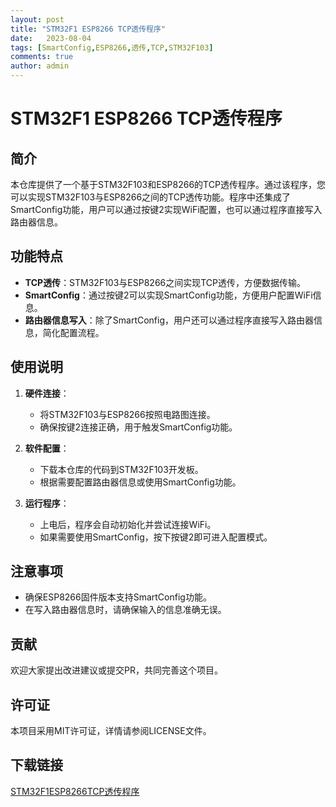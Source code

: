 ```yaml
---
layout: post
title: "STM32F1 ESP8266 TCP透传程序"
date:   2023-08-04
tags: [SmartConfig,ESP8266,透传,TCP,STM32F103]
comments: true
author: admin
---
```

# STM32F1 ESP8266 TCP透传程序

## 简介

本仓库提供了一个基于STM32F103和ESP8266的TCP透传程序。通过该程序，您可以实现STM32F103与ESP8266之间的TCP透传功能。程序中还集成了SmartConfig功能，用户可以通过按键2实现WiFi配置，也可以通过程序直接写入路由器信息。

## 功能特点

- **TCP透传**：STM32F103与ESP8266之间实现TCP透传，方便数据传输。
- **SmartConfig**：通过按键2可以实现SmartConfig功能，方便用户配置WiFi信息。
- **路由器信息写入**：除了SmartConfig，用户还可以通过程序直接写入路由器信息，简化配置流程。

## 使用说明

1. **硬件连接**：
   - 将STM32F103与ESP8266按照电路图连接。
   - 确保按键2连接正确，用于触发SmartConfig功能。

2. **软件配置**：
   - 下载本仓库的代码到STM32F103开发板。
   - 根据需要配置路由器信息或使用SmartConfig功能。

3. **运行程序**：
   - 上电后，程序会自动初始化并尝试连接WiFi。
   - 如果需要使用SmartConfig，按下按键2即可进入配置模式。

## 注意事项

- 确保ESP8266固件版本支持SmartConfig功能。
- 在写入路由器信息时，请确保输入的信息准确无误。

## 贡献

欢迎大家提出改进建议或提交PR，共同完善这个项目。

## 许可证

本项目采用MIT许可证，详情请参阅LICENSE文件。

## 下载链接

[STM32F1ESP8266TCP透传程序](https://pan.quark.cn/s/a868cc3a1d99)